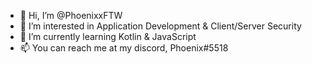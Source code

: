 - 👋 Hi, I’m @PhoenixxFTW
- 👀 I’m interested in Application Development & Client/Server Security
- 🌱 I’m currently learning Kotlin & JavaScript
- 📫 You can reach me at my discord, Phoenix#5518

<!---
PhoenixxFTW/PhoenixxFTW is a ✨ special ✨ repository because its `README.md` (this file) appears on your GitHub profile.
You can click the Preview link to take a look at your changes.
--->
